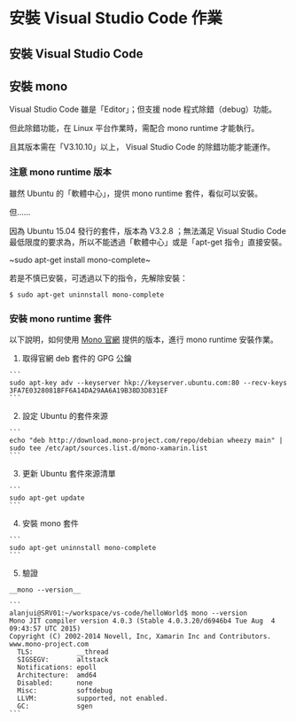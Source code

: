 # 安裝 Visual Studio Code 作業

## 安裝 Visual Studio Code



## 安裝 mono

Visual Studio Code 雖是「Editor」；但支援 node 程式除錯（debug）功能。

但此除錯功能，在 Linux 平台作業時，需配合 mono runtime 才能執行。

且其版本需在「V3.10.10」以上， Visual Studio Code 的除錯功能才能運作。

### 注意 mono runtime 版本

雖然 Ubuntu 的「軟體中心」，提供 mono runtime 套件，看似可以安裝。

但......

因為 Ubuntu 15.04 發行的套件，版本為 V3.2.8 ；無法滿足 Visual Studio Code 最低限度的要求為，所以不能透過「軟體中心」或是「apt-get 指令」直接安裝。

  ~sudo apt-get install mono-complete~

若是不慎已安裝，可透過以下的指令，先解除安裝：

  ```
  $ sudo apt-get uninnstall mono-complete
  ```

### 安裝 mono runtime 套件

以下說明，如何使用 [Mono 官網](http://www.mono-project.com/docs/getting-started/install/linux/#debian-ubuntu-and-derivatives) 提供的版本，進行 mono runtime 安裝作業。  

  1. 取得官網 deb 套件的 GPG 公鑰

    ```
    sudo apt-key adv --keyserver hkp://keyserver.ubuntu.com:80 --recv-keys 3FA7E0328081BFF6A14DA29AA6A19B38D3D831EF
    ```

  2. 設定 Ubuntu 的套件來源

    ```
    echo "deb http://download.mono-project.com/repo/debian wheezy main" | sudo tee /etc/apt/sources.list.d/mono-xamarin.list
    ```

  3. 更新 Ubuntu 套件來源清單

    ```
    sudo apt-get update
    ```

  4. 安裝 mono 套件

    ```
    sudo apt-get uninnstall mono-complete
    ```

  5. 驗證

    __mono --version__

    ```
    alanjui@SRV01:~/workspace/vs-code/helloWorld$ mono --version
    Mono JIT compiler version 4.0.3 (Stable 4.0.3.20/d6946b4 Tue Aug  4 09:43:57 UTC 2015)
    Copyright (C) 2002-2014 Novell, Inc, Xamarin Inc and Contributors. www.mono-project.com
      TLS:           __thread
      SIGSEGV:       altstack
      Notifications: epoll
      Architecture:  amd64
      Disabled:      none
      Misc:          softdebug
      LLVM:          supported, not enabled.
      GC:            sgen
    ```
